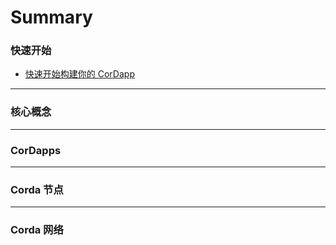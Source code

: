# Summary

### 快速开始

* [快速开始构建你的 CorDapp](quickstart/getting-set-up.md)

---

### 核心概念

---

### CorDapps

---

### Corda 节点

---

### Corda 网络

